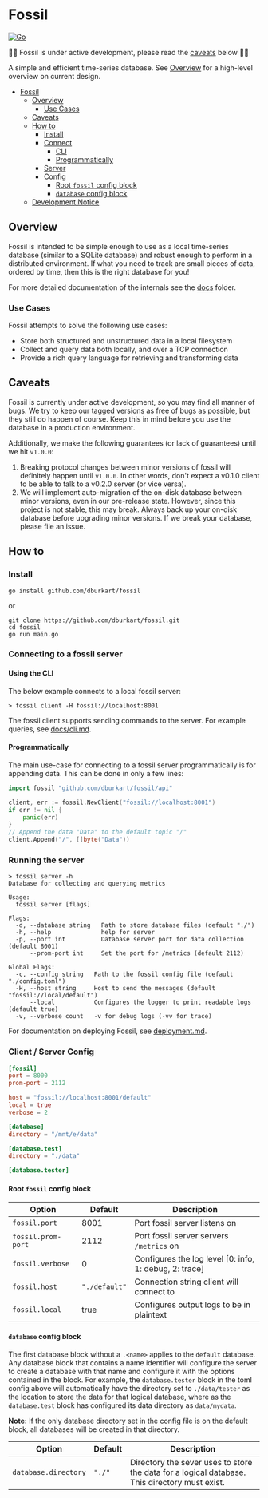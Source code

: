 # Fossil

[![Go](https://github.com/dburkart/fossil/actions/workflows/go.yml/badge.svg)](https://github.com/dburkart/fossil/actions/workflows/go.yml)

🚨🐞 Fossil is under active development, please read the [caveats](#caveats) below 🐞🚨

A simple and efficient time-series database. See [Overview](./docs/overview.md) for a high-level overview on current design.

- [Fossil](#fossil)
  - [Overview](#overview)
    - [Use Cases](#use-cases)
  - [Caveats](#caveats)
  - [How to](#how-to)
    - [Install](#install)
    - [Connect](#connecting-to-a-fossil-server)
      - [CLI](#using-the-cli)
      - [Programmatically](#programmatically)
    - [Server](#running-the-server)
    - [Config](#config)
      - [Root `fossil` config block](#root-fossil-config-block)
      - [`database` config block](#database-config-block)
  - [Development Notice](#development-notice)


## Overview

Fossil is intended to be simple enough to use as a local time-series database (similar to a SQLite database) and robust
enough to perform in a distributed environment. If what you need to track are small pieces of data, ordered by time, then
this is the right database for you!

For more detailed documentation of the internals see the [docs](/docs) folder.

### Use Cases

Fossil attempts to solve the following use cases:

- Store both structured and unstructured data in a local filesystem
- Collect and query data both locally, and over a TCP connection
- Provide a rich query language for retrieving and transforming data

## Caveats

Fossil is currently under active development, so you may find all manner of bugs. We try to keep our tagged versions
as free of bugs as possible, but they still do happen of course. Keep this in mind before you use the database in a
production environment.

Additionally, we make the following guarantees (or lack of guarantees) until we hit `v1.0.0`:

1. Breaking protocol changes between minor versions of fossil will definitely happen until `v1.0.0`. In other
   words, don't expect a v0.1.0 client to be able to talk to a v0.2.0 server (or vice versa).
2. We will implement auto-migration of the on-disk database between minor versions, even in our pre-release state. 
   However, since this project is not stable, this may break. Always back up your on-disk database before upgrading
   minor versions. If we break your database, please file an issue.

## How to

### Install
```shell
go install github.com/dburkart/fossil
```
or
```shell
git clone https://github.com/dburkart/fossil.git
cd fossil
go run main.go
```

### Connecting to a fossil server

#### Using the CLI

The below example connects to a local fossil server:

```shell
> fossil client -H fossil://localhost:8001
```

The fossil client supports sending commands to the server. For example queries, see [docs/cli.md](./docs/cli.md).

#### Programmatically

The main use-case for connecting to a fossil server programmatically is for appending data. This can
be done in only a few lines:

```go
import fossil "github.com/dburkart/fossil/api"

client, err := fossil.NewClient("fossil://localhost:8001")
if err != nil {
	panic(err)
}
// Append the data "Data" to the default topic "/"
client.Append("/", []byte("Data"))
```

### Running the server

```shell
> fossil server -h
Database for collecting and querying metrics

Usage:
  fossil server [flags]

Flags:
  -d, --database string   Path to store database files (default "./")
  -h, --help              help for server
  -p, --port int          Database server port for data collection (default 8001)
      --prom-port int     Set the port for /metrics (default 2112)

Global Flags:
  -c, --config string   Path to the fossil config file (default "./config.toml")
  -H, --host string     Host to send the messages (default "fossil://local/default")
      --local           Configures the logger to print readable logs (default true)
  -v, --verbose count   -v for debug logs (-vv for trace)
```

For documentation on deploying Fossil, see [deployment.md](./docs/deployment.md).

### Client / Server Config

```toml
[fossil]
port = 8000
prom-port = 2112

host = "fossil://localhost:8001/default"
local = true
verbose = 2

[database]
directory = "/mnt/e/data"

[database.test]
directory = "./data"

[database.tester]
```

#### Root `fossil` config block
| Option             | Default       | Description                                            |
| ------------------ |---------------| ------------------------------------------------------ |
| `fossil.port`      | 8001          | Port fossil server listens on                          |
| `fossil.prom-port` | 2112          | Port fossil server servers `/metrics` on               |
| `fossil.verbose`   | 0             | Configures the log level [0: info, 1: debug, 2: trace] |
| `fossil.host`      | `"./default"` | Connection string client will connect to               |
| `fossil.local`     | true          | Configures output logs to be in plaintext              |

####  `database` config block
The first database block without a `.<name>` applies to the `default` database. 
Any database block that contains a name identifier will configure the server 
to create a database with that name and configure it with the options contained
in the block. For example, the `database.tester` block in the toml config above
will automatically have the directory set to `./data/tester` as the location to
store the data for that logical database, where as the `database.test` block
has configured its data directory as `data/mydata`.

**Note:** If the only database directory set in the config file is on the default block, all databases will be created in that directory.

| Option               | Default | Description                                                                                   |
| -------------------- | ------- | --------------------------------------------------------------------------------------------- |
| `database.directory` | `"./"`  | Directory the sever uses to store the data for a logical database. This directory must exist. |
